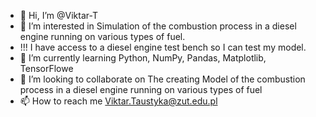 - 👋 Hi, I’m @Viktar-T
- 👀 I’m interested in Simulation of the combustion process in a diesel engine running on various types of fuel.
- !!! I have access to a diesel engine test bench so I can test my model.  
- 🌱 I’m currently learning Python, NumPy, Pandas, Matplotlib, TensorFlowe
- 💞️ I’m looking to collaborate on The creating Model of the combustion process in a diesel engine running on various types of fuel
- 📫 How to reach me Viktar.Taustyka@zut.edu.pl

<!---
Viktar-T/Viktar-T is a ✨ special ✨ repository because its `README.md` (this file) appears on your GitHub profile.
You can click the Preview link to take a look at your changes.
--->
